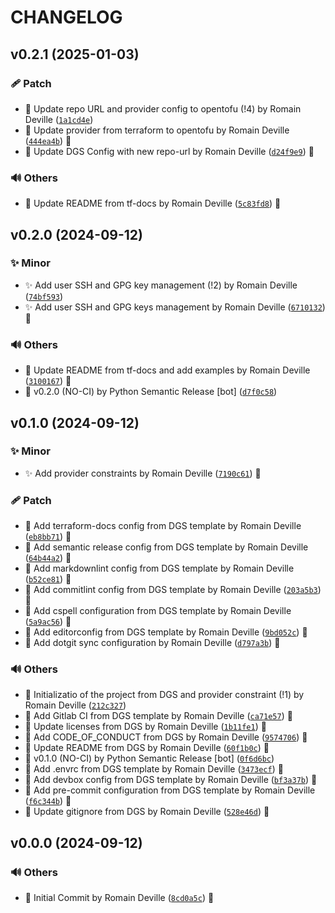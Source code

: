 <!-- markdownlint-disable-file -->
# CHANGELOG

## v0.2.1 (2025-01-03)

### 🩹 Patch

  * 🔧 Update repo URL and provider config to opentofu (!4) by Romain Deville ([`1a1cd4e`](https://framagit.org/rdeville-public/opentofu/github-user/-/commit/1a1cd4ed21af0c0bb0dac2f69dca55769c54fdfb))
  * 🔧 Update provider from terraform to opentofu by Romain Deville ([`444ea4b`](https://framagit.org/rdeville-public/opentofu/github-user/-/commit/444ea4b2ce7555ccda942aca8ce3d3f47b78a553)) 🔏
  * 🔧 Update DGS Config with new repo-url by Romain Deville ([`d24f9e9`](https://framagit.org/rdeville-public/opentofu/github-user/-/commit/d24f9e9d7b4ba451e321e07a1b4df61796034f4a)) 🔏

### 🔊 Others

  * 📝 Update README from tf-docs by Romain Deville ([`5c83fd8`](https://framagit.org/rdeville-public/opentofu/github-user/-/commit/5c83fd8d7a1d335829aa8c92ddd940318c067e4c)) 🔏

## v0.2.0 (2024-09-12)

### ✨ Minor

  * ✨ Add user SSH and GPG key management (!2) by Romain Deville ([`74bf593`](https://framagit.org/rdeville-public/opentofu/github-user/-/commit/74bf593a7356245e5457a494e1bb4d76c8cf7e2d))
  * ✨ Add user SSH and GPG keys management by Romain Deville ([`6710132`](https://framagit.org/rdeville-public/opentofu/github-user/-/commit/67101327c15541acd7dadaaee36d6de20da4e585)) 🔏

### 🔊 Others

  * 📝 Update README from tf-docs and add examples by Romain Deville ([`3100167`](https://framagit.org/rdeville-public/opentofu/github-user/-/commit/3100167dfb9795175c5c769c098f2e3aee1a554e)) 🔏
  * 🔖 v0.2.0 (NO-CI) by Python Semantic Release [bot] ([`d7f0c58`](https://framagit.org/rdeville-public/opentofu/github-user/-/commit/d7f0c58eaab56148db63eccd9ac7437a25c1a27e))

## v0.1.0 (2024-09-12)

### ✨ Minor

  * ✨ Add provider constraints by Romain Deville ([`7190c61`](https://framagit.org/rdeville-public/opentofu/github-user/-/commit/7190c61b52a43c5999e38e96e90f2c646617f6cd)) 🔏

### 🩹 Patch

  * 🔧 Add terraform-docs config from DGS template by Romain Deville ([`eb8bb71`](https://framagit.org/rdeville-public/opentofu/github-user/-/commit/eb8bb7167c28ce61e2594d16ad50d28b2c32243c)) 🔏
  * 🔧 Add semantic release config from DGS template by Romain Deville ([`64b44a2`](https://framagit.org/rdeville-public/opentofu/github-user/-/commit/64b44a2f79bbc6de4138ca594aaa9cf8a7ca9309)) 🔏
  * 🔧 Add markdownlint config from DGS template by Romain Deville ([`b52ce81`](https://framagit.org/rdeville-public/opentofu/github-user/-/commit/b52ce81b149c693aa52d894db6ea31e1537b8abf)) 🔏
  * 🔧 Add commitlint config from DGS template by Romain Deville ([`203a5b3`](https://framagit.org/rdeville-public/opentofu/github-user/-/commit/203a5b3e3ec90932bb3981fda355d8a370825cfa)) 🔏
  * 🔧 Add cspell configuration from DGS template by Romain Deville ([`5a9ac56`](https://framagit.org/rdeville-public/opentofu/github-user/-/commit/5a9ac5640434a964c4fdf5b32a1ca36fce196879)) 🔏
  * 🔧 Add editorconfig from DGS template by Romain Deville ([`9bd052c`](https://framagit.org/rdeville-public/opentofu/github-user/-/commit/9bd052cba3a766a33b4a0c030a6e7f4b7643f8f0)) 🔏
  * 🔧 Add dotgit sync configuration by Romain Deville ([`d797a3b`](https://framagit.org/rdeville-public/opentofu/github-user/-/commit/d797a3b722d7beec12fa9d8d424fc60b92edad22)) 🔏

### 🔊 Others

  * 🎉 Initializatio of the project from DGS and provider constraint (!1) by Romain Deville ([`212c327`](https://framagit.org/rdeville-public/opentofu/github-user/-/commit/212c327eda49fa5cffa6e1d3c1f44ae14f17b579))
  * 👷 Add Gitlab CI from DGS template by Romain Deville ([`ca71e57`](https://framagit.org/rdeville-public/opentofu/github-user/-/commit/ca71e57ef59b9085ec76c32dfac584d30dfc3185)) 🔏
  * 📄 Update licenses from DGS by Romain Deville ([`1b11fe1`](https://framagit.org/rdeville-public/opentofu/github-user/-/commit/1b11fe152146c8353fb7fbfc0f7974b9be0c8295)) 🔏
  * 📝 Add CODE_OF_CONDUCT from DGS by Romain Deville ([`9574706`](https://framagit.org/rdeville-public/opentofu/github-user/-/commit/9574706d6d2fe6566a82a6149b7d3e482130e4a9)) 🔏
  * 📝 Update README from DGS by Romain Deville ([`60f1b0c`](https://framagit.org/rdeville-public/opentofu/github-user/-/commit/60f1b0c6c0597ce499805cce305d9f0b0aefe7f1)) 🔏
  * 🔖 v0.1.0 (NO-CI) by Python Semantic Release [bot] ([`0f6d6bc`](https://framagit.org/rdeville-public/opentofu/github-user/-/commit/0f6d6bc63e1e26b6e4e922dceddd9313d79c0f35))
  * 🔨 Add .envrc from DGS template by Romain Deville ([`3473ecf`](https://framagit.org/rdeville-public/opentofu/github-user/-/commit/3473ecf75a23a6f42e17a0f54bb313b14d1cab1a)) 🔏
  * 🔨 Add devbox config from DGS template by Romain Deville ([`bf3a37b`](https://framagit.org/rdeville-public/opentofu/github-user/-/commit/bf3a37bad3bc0bdefb8029759234826a5859b2dc)) 🔏
  * 🔨 Add pre-commit configuration from DGS template by Romain Deville ([`f6c344b`](https://framagit.org/rdeville-public/opentofu/github-user/-/commit/f6c344b5cdda6784330a37e00a97bd93842e477d)) 🔏
  * 🙈 Update gitignore from DGS by Romain Deville ([`528e46d`](https://framagit.org/rdeville-public/opentofu/github-user/-/commit/528e46d933b6ca6b4335ef5faaa301025a596275)) 🔏

## v0.0.0 (2024-09-12)

### 🔊 Others

  * 🎉 Initial Commit by Romain Deville ([`8cd0a5c`](https://framagit.org/rdeville-public/opentofu/github-user/-/commit/8cd0a5c864aa7590358614747dfed275636829fc)) 🔏
